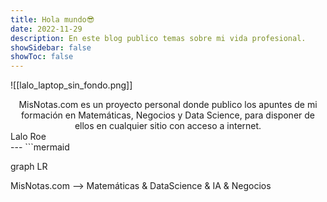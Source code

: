 ```yaml
---
title: Hola mundo😎
date: 2022-11-29
description: En este blog publico temas sobre mi vida profesional.
showSidebar: false
showToc: false
---
```

  ![[lalo_laptop_sin_fondo.png]]

<center>
<div className="text-green-500"> MisNotas.com es un proyecto personal donde publico los apuntes de mi formación en Matemáticas, Negocios y Data Science, para disponer de ellos en cualquier sitio con acceso a internet.</div>
</center>

   <right>
<div className="text-green-500"> Lalo Roe</div>
</right>
---
```mermaid

graph LR

MisNotas.com --> Matemáticas & DataScience & IA & Negocios

```
